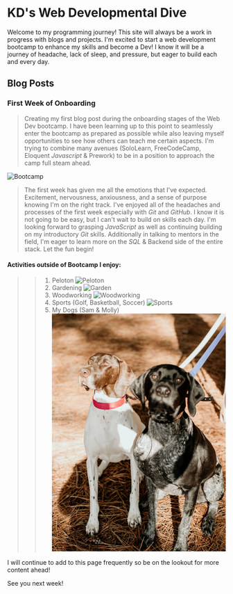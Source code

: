 # KD's Web Developmental Dive

Welcome to my programming journey!  This site will always be a work in progress with blogs and projects.  I'm excited to start a web development bootcamp to enhance my skills and become a Dev!  I know it will be a journey of headache, lack of sleep, and pressure, but eager to build each and every day.

## Blog Posts

### First Week of Onboarding

>Creating my first blog post during the onboarding stages of the Web Dev bootcamp. I have been learning up to this point to seamlessly enter the bootcamp as prepared as possible while also leaving myself opportunities to see how others can teach me certain aspects. I'm trying to combine many avenues (SoloLearn, FreeCodeCamp, Eloquent *Javascript* & Prework) to be in a position to approach the camp full steam ahead. 

![Bootcamp](https://www.incimages.com/uploaded_files/image/1920x1080/software-computer-code-1940x900_35196.jpg)

>The first week has given me all the emotions that I've expected.  Excitement, nervousness, anxiousness, and a sense of purpose knowing I'm on the right track.  I've enjoyed all of the headaches and processes of the first week especially with *Git* and *GitHub*.  I know it is not going to be easy, but I can't wait to build on skills each day.  I'm looking forward to grasping *JavaScript* as well as continuing building on my introductory *Git* skills.  Additionally in talking to mentors in the field, I'm eager to learn more on the *SQL* & Backend side of the entire stack.  Let the fun begin!

 #### Activities outside of Bootcamp I enjoy:
>>1. Peloton ![Peloton](https://res.cloudinary.com/peloton-cycle/image/fetch/dpr_1.0,f_auto,q_auto:best,w_560/https://s3.amazonaws.com/workout-metric-images-prod/10e643fc3b7b44928e3c97a372322874)
>>1. Gardening ![Garden](https://www.moneycrashers.com/wp-content/uploads/2020/07/home-vegetable-garden.jpg)
>>1. Woodworking ![Woodworking](https://encrypted-tbn0.gstatic.com/images?q=tbn:ANd9GcQcij4Nm0ZkfVlTXNRogghmcqonaJ58stUy9g&usqp=CAU)
>>1. Sports (Golf, Basketball, Soccer) ![Sports](https://d1sgwhnao7452x.cloudfront.net/CA_OB_LPBG_Multisport_2021_V3_Mobile_720x405.jpg)
>>1. My Dogs (Sam & Molly) ![Dogs](https://github.com/kadowning1/kadowning1.github.io/blob/dev/img/K+B-27.jpg?raw=true)

I will continue to add to this page frequently so be on the lookout for more content ahead!

See you next week!